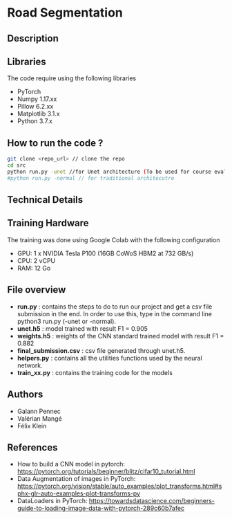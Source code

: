 # Road Segmentation 

## Description  

## Libraries

The code require using the following libraries
- PyTorch
- Numpy 1.17.xx
- Pillow 6.2.xx
- Matplotlib 3.1.x
- Python 3.7.x

## How to run the code ?


 ```bash 
git clone <repo_url> // clone the repo
cd src
python run.py -unet //for Unet architecture (To be used for course evaluation)
#python run.py -normal // for traditional architecutre
  ```


## Technical Details


## Training Hardware

The training was done using Google Colab with the following configuration
- GPU: 1 x NVIDIA Tesla P100 (16GB CoWoS HBM2 at 732 GB/s)
- CPU: 2 vCPU
- RAM: 12 Go

## File overview
* **run.py** : contains the steps to do to run our project and get a csv file submission in the end. In order to use this, type in the command line python3 run.py (-unet or -normal). 
* **unet.h5** : model trained with result F1 = 0.905
* **weights.h5** : weights of the CNN standard trained model with result F1 = 0.882 
* **final_submission.csv** : csv file generated through unet.h5.
* **helpers.py** : contains all the utilities functions used by the neural network.
* **train_xx.py** : contains the training code for the models 

## Authors
* Galann Pennec
* Valérian Mangé
* Félix Klein

## References

* How to build a CNN model in pytorch: https://pytorch.org/tutorials/beginner/blitz/cifar10_tutorial.html
* Data Augmentation of images in PyTorch: https://pytorch.org/vision/stable/auto_examples/plot_transforms.html#sphx-glr-auto-examples-plot-transforms-py
* DataLoaders in PyTorch: https://towardsdatascience.com/beginners-guide-to-loading-image-data-with-pytorch-289c60b7afec
